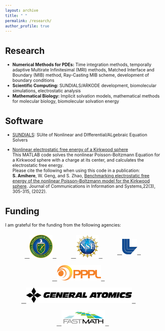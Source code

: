 ```yaml
---
layout: archive
title: " "
permalink: /research/
author_profile: true
---
```

Research
======
* **Numerical Methods for PDEs:** Time integration methods, temporally adaptive Multirate Infinitesimal (MRI) methods, Matched Interface and Boundary (MIB) method, Ray-Casting MIB scheme, development of boundary conditions
* **Scientific Computing:** SUNDIALS/ARKODE development, biomolecular simulations, electrostatic analysis
* **Mathematical Biology:** Implicit solvation models, mathematical methods for molecular biology, biomolecular solvation energy

Software
======

* [SUNDIALS](https://computing.llnl.gov/projects/sundials): SUite of Nonlinear and DIfferential/ALgebraic Equation Solvers

* [Nonlinear electrostatic free energy of a Kirkwood sphere](/files/NPB_Kirkwood_energy.m)<br>
    This MATLAB code solves the nonlinear Poisson-Boltzmann Equation for a Kirkwood sphere with a charge at its center, and calculates the electrostatic free energy.<br> 
    Please cite the following when using this code in a publication:<br> 
    **S. Amihere**, W. Geng, and S. Zhao, [Benchmarking electrostatic free energy of the nonlinear Poisson–Boltzmann model for the Kirkwood sphere](https://par.nsf.gov/servlets/purl/10346952). Journal of Communications in Information and Systems,22(3), 305-315, (2022).

Funding
======
I am grateful for the funding from the following agencies:

<div style="display:flex; flex-wrap:wrap; justify-content:center; gap:20px; align-items:center; padding:10px;">
  <a href="https://www.energy.gov/">
    <img src="/images/doe_logo.png" alt="U.S. Department of Energy Logo" style="height:75px;">
  </a>
  <a href="https://www.nsf.gov/">
    <img src="/images/nsf_logo.png" alt="NSF Logo" style="height:75px;">
  </a>
  <a href="https://www.llnl.gov/">
    <img src="/images/llnl_logo.png" alt="LLNL Logo" style="height:50px;">
  </a>
  <a href="https://www.pppl.gov/">
    <img src="/images/pppl_logo.png" alt="PPPL Logo" style="height:50px;">
  </a>
  <a href="https://www.ga.com/">
    <img src="/images/General_Atomics-Logo.png" alt="General Atomics Logo" style="height:50px;">
  </a>
  <a href="https://scidac5-fastmath.lbl.gov/">
    <img src="/images/FASTMath_logo.png" alt="FASTMath Institute Logo" style="height:50px;">
  </a>
</div>